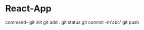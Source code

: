 # React-App


command- git init
         git add .
         git status 
         git commit -m'abc'
        git push 
        
